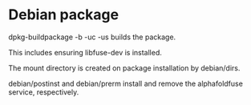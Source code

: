 # Debian package

dpkg-buildpackage -b -uc -us builds the package.

This includes ensuring libfuse-dev is installed.

The mount directory is created on package installation by debian/dirs.

debian/postinst and debian/prerm install and remove the alphafoldfuse service, respectively.
